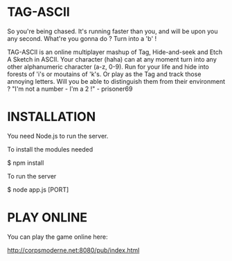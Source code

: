 TAG-ASCII
=========

So you're being chased. It's running faster than you, and will be upon you any second. 
What're you gonna do ? Turn into a 'b' ! 

TAG-ASCII is an online multiplayer mashup of Tag, Hide-and-seek and Etch A Sketch in ASCII. 
Your character (haha) can at any moment turn into any other alphanumeric character (a-z, 0-9). 
Run for your life and hide into forests of 'i's or moutains of 'k's. Or play as the Tag and track those annoying letters. 
Will you be able to distinguish them from their environment ? "I'm not a number - I'm a 2 !" - prisoner69

INSTALLATION
============

You need Node.js to run the server.

To install the modules needed

$ npm install 

To run the server

$ node app.js [PORT]

PLAY ONLINE
===========

You can play the game online here:

http://corpsmoderne.net:8080/pub/index.html
